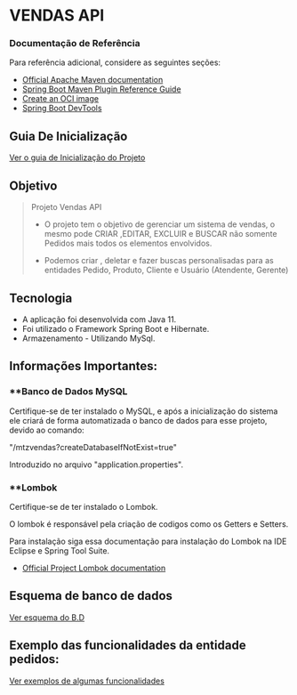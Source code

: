 ﻿# VENDAS API


### Documentação de Referência
Para referência adicional, considere as seguintes seções:

* [Official Apache Maven documentation](https://maven.apache.org/guides/index.html)
* [Spring Boot Maven Plugin Reference Guide](https://docs.spring.io/spring-boot/docs/3.0.6/maven-plugin/reference/html/)
* [Create an OCI image](https://docs.spring.io/spring-boot/docs/3.0.6/maven-plugin/reference/html/#build-image)
* [Spring Boot DevTools](https://docs.spring.io/spring-boot/docs/3.0.6/reference/htmlsingle/#using.devtools)


## Guia De Inicialização
[Ver o guia de Inicialização do Projeto](./doc/manualIniciarProjeto.md)


## Objetivo

> Projeto Vendas API
>
> - O projeto tem o objetivo de gerenciar um sistema de vendas, o mesmo pode CRIAR ,EDITAR, EXCLUIR e BUSCAR não somente Pedidos mais todos os elementos envolvidos.
>
> - Podemos criar , deletar e fazer buscas personalisadas para as entidades Pedido, Produto, Cliente e Usuário (Atendente, Gerente)
>


## Tecnologia

- A aplicação foi desenvolvida com Java 11. 
- Foi utilizado o Framework Spring Boot e Hibernate.
- Armazenamento - Utilizando MySql.

## Informações Importantes:
### **Banco de Dados MySQL

>
 Certifique-se de ter instalado o MySQL, e após  a inicialização do sistema ele criará de forma automatizada o banco de dados para esse projeto, devido ao comando:
>
 "/mtzvendas?createDatabaseIfNotExist=true"
>
  Introduzido no arquivo "application.properties".
>

### **Lombok

>
 Certifique-se de ter instalado o Lombok.
>
 O lombok é responsável pela criação de codigos como os Getters e Setters.	
>
 Para instalação siga essa documentação para instalação do Lombok na IDE Eclipse e Spring Tool Suite.
>
 * [Official Project Lombok documentation](https://projectlombok.org/setup/eclipse)
>

## Esquema de banco de dados

[Ver esquema do B.D](./doc/img/VENDAS-API-DB.png)

## Exemplo das funcionalidades da entidade pedidos:
[Ver exemplos de algumas funcionalidades](./doc/pedidoUrls.md)
